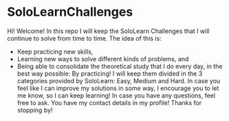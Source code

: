 # SoloLearnChallenges
Hi! Welcome!
In this repo I will keep the SoloLearn Challenges that I will continue to solve from time to time. The idea of this is:
- Keep practicing new skills,
- Learning new ways to solve different kinds of problems, and
- Being able to consolidate the theoretical study that I do every day, in the best way possible: By practicing!
I will keep them divided in the 3 categories provided by SoloLearn: Easy, Medium and Hard.
In case you feel like I can improve my solutions in some way, I encourage you to let me know, so I can keep learning!
In case you have any questions, feel free to ask. You have my contact details in my profile!
Thanks for stopping by!
